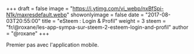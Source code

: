 +++
draft = false
image = "https://i.ytimg.com/vi_webp/nxBfSpi-N1k/maxresdefault.webp"
showonlyimage = false
date = "2017-08-03T20:55:00"
title = "eSteem : Login & Profil"
weight = 3
steem = "fr/@roxane/les-app-sympa-sur-steem-2-esteem-login-and-profil"
author = "@roxane"
+++

Premier pas avec l'application mobile.

<!--more-->
